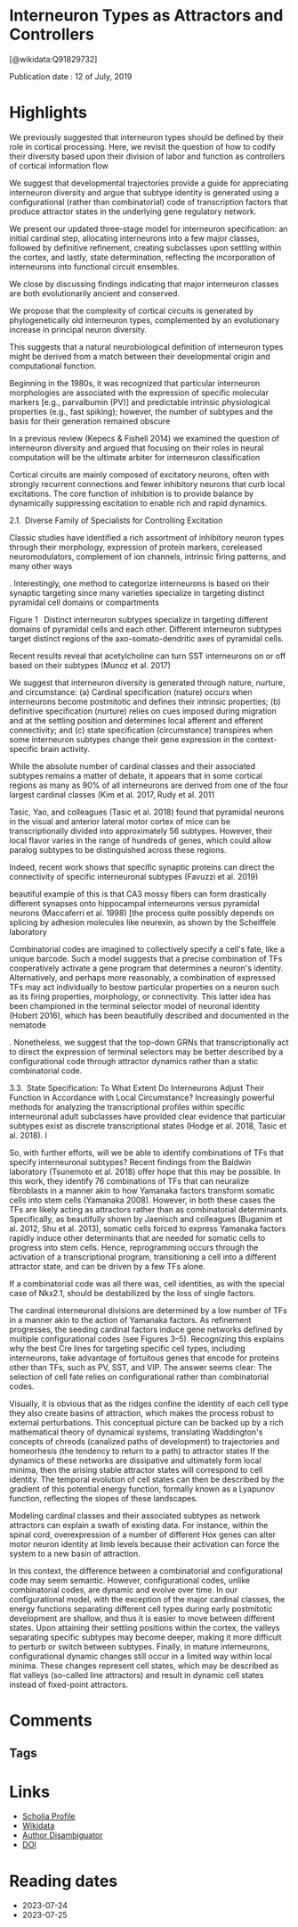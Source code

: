 Interneuron Types as Attractors and Controllers
===============================================
  
  [@wikidata:Q91829732]  
  
Publication date : 12 of July, 2019  

# Highlights

We previously suggested that interneuron types should be defined by their role in cortical processing. Here, we revisit the question of how to codify their diversity based upon their division of labor and function as controllers of cortical information flow

We suggest that developmental trajectories provide a guide for appreciating interneuron diversity and argue that subtype identity is generated using a configurational (rather than combinatorial) code of transcription factors that produce attractor states in the underlying gene regulatory network.

We present our updated three-stage model for interneuron specification: an initial cardinal step, allocating interneurons into a few major classes, followed by definitive refinement, creating subclasses upon settling within the cortex, and lastly, state determination, reflecting the incorporation of interneurons into functional circuit ensembles. 

We close by discussing findings indicating that major interneuron classes are both evolutionarily ancient and conserved.

We propose that the complexity of cortical circuits is generated by phylogenetically old interneuron types, complemented by an evolutionary increase in principal neuron diversity. 

This suggests that a natural neurobiological definition of interneuron types might be derived from a match between their developmental origin and computational function.

<!-- Very good abstract -->

Beginning in the 1980s, it was recognized that particular interneuron morphologies are associated with the expression of specific molecular markers [e.g., parvalbumin (PV)] and predictable intrinsic physiological properties (e.g., fast spiking); however, the number of subtypes and the basis for their generation remained obscure

In a previous review (Kepecs & Fishell 2014) we examined the question of interneuron diversity and argued that focusing on their roles in neural computation will be the ultimate arbiter for interneuron classification

Cortical circuits are mainly composed of excitatory neurons, often with strongly recurrent connections and fewer inhibitory neurons that curb local excitations. The core function of inhibition is to provide balance by dynamically suppressing excitation to enable rich and rapid dynamics.

2.1. Diverse Family of Specialists for Controlling Excitation

Classic studies have identified a rich assortment of inhibitory neuron types through their morphology, expression of protein markers, coreleased neuromodulators, complement of ion channels, intrinsic firing patterns, and many other ways 

. Interestingly, one method to categorize interneurons is based on their synaptic targeting since many varieties specialize in targeting distinct pyramidal cell domains or compartments

Figure 1  Distinct interneuron subtypes specialize in targeting different domains of pyramidal cells and each other. Different interneuron subtypes target distinct regions of the axo-somato-dendritic axes of pyramidal cells. 

Recent results reveal that acetylcholine can turn SST interneurons on or off based on their subtypes (Munoz et al. 2017)

We suggest that interneuron diversity is generated through nature, nurture, and circumstance: (a) Cardinal specification (nature) occurs when interneurons become postmitotic and defines their intrinsic properties; (b) definitive specification (nurture) relies on cues imposed during migration and at the settling position and determines local afferent and efferent connectivity; and (c) state specification (circumstance) transpires when some interneuron subtypes change their gene expression in the context-specific brain activity.

While the absolute number of cardinal classes and their associated subtypes remains a matter of debate, it appears that in some cortical regions as many as 90% of all interneurons are derived from one of the four largest cardinal classes (Kim et al. 2017, Rudy et al. 2011

 Tasic, Yao, and colleagues (Tasic et al. 2018) found that pyramidal neurons in the visual and anterior lateral motor cortex of mice can be transcriptionally divided into approximately 56 subtypes. However, their local flavor varies in the range of hundreds of genes, which could allow paralog subtypes to be distinguished across these regions.

 <!-- Well, mostly distinct clusters, not necessarily types -->

 Indeed, recent work shows that specific synaptic proteins can direct the connectivity of specific interneuronal subtypes (Favuzzi et al. 2019)

 beautiful example of this is that CA3 mossy fibers can form drastically different synapses onto hippocampal interneurons versus pyramidal neurons (Maccaferri et al. 1998) [the process quite possibly depends on splicing by adhesion molecules like neurexin, as shown by the Scheiffele laboratory

 Combinatorial codes are imagined to collectively specify a cell's fate, like a unique barcode. Such a model suggests that a precise combination of TFs cooperatively activate a gene program that determines a neuron's identity. Alternatively, and perhaps more reasonably, a combination of expressed TFs may act individually to bestow particular properties on a neuron such as its firing properties, morphology, or connectivity. This latter idea has been championed in the terminal selector model of neuronal identity (Hobert 2016), which has been beautifully described and documented in the nematode

 <!-- This Hobert 2016 article is in my "toread" list -->
. Nonetheless, we suggest that the top-down GRNs that transcriptionally act to direct the expression of terminal selectors may be better described by a configurational code through attractor dynamics rather than a static combinatorial code.

3.3. State Specification: To What Extent Do Interneurons Adjust Their Function in Accordance with Local Circumstance?
Increasingly powerful methods for analyzing the transcriptional profiles within specific interneuronal adult subclasses have provided clear evidence that particular subtypes exist as discrete transcriptional states (Hodge et al. 2018, Tasic et al. 2018). I

So, with further efforts, will we be able to identify combinations of TFs that specify interneuronal subtypes? Recent findings from the Baldwin laboratory (Tsunemoto et al. 2018) offer hope that this may be possible. In this work, they identify 76 combinations of TFs that can neuralize fibroblasts in a manner akin to how Yamanaka factors transform somatic cells into stem cells (Yamanaka 2008). However, in both these cases the TFs are likely acting as attractors rather than as combinatorial determinants. Specifically, as beautifully shown by Jaenisch and colleagues (Buganim et al. 2012, Shu et al. 2013), somatic cells forced to express Yamanaka factors rapidly induce other determinants that are needed for somatic cells to progress into stem cells. Hence, reprogramming occurs through the activation of a transcriptional program, transitioning a cell into a different attractor state, and can be driven by a few TFs alone.

If a combinatorial code was all there was, cell identities, as with the special case of Nkx2.1, should be destabilized by the loss of single factors.


The cardinal interneuronal divisions are determined by a low number of TFs in a manner akin to the action of Yamanaka factors. As refinement progresses, the seeding cardinal factors induce gene networks defined by multiple configurational codes (see Figures 3–5). Recognizing this explains why the best Cre lines for targeting specific cell types, including interneurons, take advantage of fortuitous genes that encode for proteins other than TFs, such as PV, SST, and VIP. The answer seems clear: The selection of cell fate relies on configurational rather than combinatorial codes.


Visually, it is obvious that as the ridges confine the identity of each cell type they also create basins of attraction, which makes the process robust to external perturbations.
This conceptual picture can be backed up by a rich mathematical theory of dynamical systems, translating Waddington's concepts of chreods (canalized paths of development) to trajectories and homeorhesis (the tendency to return to a path) to attractor states
If the dynamics of these networks are dissipative and ultimately form local minima, then the arising stable attractor states will correspond to cell identity. 
The temporal evolution of cell states can then be described by the gradient of this potential energy function, formally known as a Lyapunov function, reflecting the slopes of these landscapes. 

Modeling cardinal classes and their associated subtypes as network attractors can explain a swath of existing data. For instance, within the spinal cord, overexpression of a number of different Hox genes can alter motor neuron identity at limb levels because their activation can force the system to a new basin of attraction.


 In this context, the difference between a combinatorial and configurational code may seem semantic. 
 However, configurational codes, unlike combinatorial codes, are dynamic and evolve over time.
  In our configurational model, with the exception of the major cardinal classes, the energy functions separating different cell types during early postmitotic development are shallow, and thus it is easier to move between different states. 
 Upon attaining their settling positions within the cortex, the valleys separating specific subtypes may become deeper, making it more difficult to perturb or switch between subtypes. 
 Finally, in mature interneurons, configurational dynamic changes still occur in a limited way within local minima.
These changes represent cell states, which may be described as flat valleys (so-called line attractors) and result in dynamic cell states instead of fixed-point attractors.
 <!-- Very interesting phrasing -->



# Comments

## Tags

# Links
  
 * [Scholia Profile](https://scholia.toolforge.org/work/Q91829732)  
 * [Wikidata](https://www.wikidata.org/wiki/Q91829732)  
 * [Author Disambiguator](https://author-disambiguator.toolforge.org/work_item_oauth.php?id=Q91829732&batch_id=&match=1&author_list_id=&doit=Get+author+links+for+work)  
 * [DOI](https://doi.org/10.1146/ANNUREV-NEURO-070918-050421)  

# Reading dates
  
 * 2023-07-24
 * 2023-07-25
